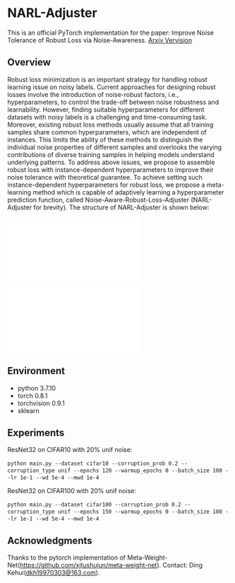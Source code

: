 # NARL-Adjuster
This is an official PyTorch implementation for the paper: Improve Noise Tolerance of Robust Loss via Noise-Awareness. [Arxiv Vervision](https://arxiv.org/pdf/2301.07306)

## Overview
Robust loss minimization is an important strategy for handling robust learning issue on noisy labels. Current approaches for designing robust losses involve the introduction of noise-robust factors, i.e., hyperparameters, to control the trade-off between noise robustness and learnability. However, finding suitable hyperparameters for different datasets with noisy labels is a challenging and time-consuming task. Moreover, existing robust loss methods usually assume that all training samples share common hyperparameters, which are independent of instances. This limits the ability of these methods to distinguish the individual noise properties of different samples and overlooks the varying contributions of diverse training samples in helping models understand underlying patterns. To address above issues, we propose to assemble robust loss with instance-dependent hyperparameters to improve their noise tolerance with theoretical guarantee. To achieve setting such instance-dependent hyperparameters for robust loss, we propose a meta-learning method which is capable of adaptively learning a hyperparameter prediction function, called Noise-Aware-Robust-Loss-Adjuster (NARL-Adjuster for brevity). The structure of NARL-Adjuster is shown below:

![image](Architecture.pdf)
![image](Architecture.pdf)

## Environment
* python 3.7.10
* torch 0.8.1
* torchvision 0.9.1
* sklearn

## Experiments
ResNet32 on CIFAR10 with 20% unif noise:
```
python main.py --dataset cifar10 --corruption_prob 0.2 --corruption_type unif --epochs 120 --warmup_epochs 0 --batch_size 100 --lr 1e-1 --wd 5e-4 --mwd 1e-4
```
ResNet32 on CIFAR100 with 20% unif noise:
```
python main.py --dataset cifar100 --corruption_prob 0.2 --corruption_type unif --epochs 150 --warmup_epochs 0 --batch_size 100 --lr 1e-1 --wd 5e-4 --mwd 1e-4
```
## Acknowledgments
Thanks to the pytorch implementation of Meta-Weight-Net(https://github.com/xjtushujun/meta-weight-net).
Contact: Ding Kehui(dkh19970303@163.com).
